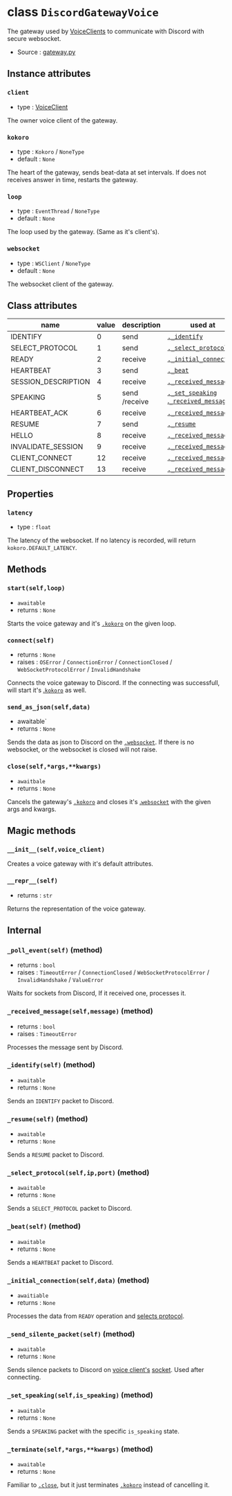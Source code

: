 # class `DiscordGatewayVoice`

The gateway used by [VoiceClients](Client.md) to communicate with Discord with
secure websocket.

- Source : [gateway.py](https://github.com/HuyaneMatsu/hata/blob/master/hata/discord/gateway.py)

## Instance attributes

### `client`

- type : [VoiceClient](VoiceClient.md)

The owner voice client of the gateway.

### `kokoro`

- type : `Kokoro` / `NoneType`
- default : `None`

The heart of the gateway, sends beat-data at set intervals. If does not
receives answer in time, restarts the gateway.

### `loop`

- type : `EventThread` / `NoneType`
- default : `None`

The loop used by the gateway. (Same as it's client's).

### `websocket`

- type : `WSClient` / `NoneType`
- default : `None`

The websocket client of the gateway.

## Class attributes

| name                  | value | description       | used at                                                                                                                   |
|-----------------------|-------|-------------------|---------------------------------------------------------------------------------------------------------------------------|
| IDENTIFY              | 0     | send              | [`._identify`](#_identifyself-method)                                                                                     |
| SELECT_PROTOCOL       | 1     | send              | [`._select_protocol`](#_select_protocolselfipport-method)                                                                 |
| READY                 | 2     | receive           | [`._initial_connection`](#_initial_connectionselfdata-method)                                                             |
| HEARTBEAT             | 3     | send              | [`._beat`](#_beatself-method)                                                                                             |
| SESSION_DESCRIPTION   | 4     | receive           | [`._received_message`](#_received_messageselfmessage-method)                                                              |
| SPEAKING              | 5     | send /receive     | [`._set_speaking`](#_set_speakingselfis_speaking-method)<br>[.`_received_message`](#_received_messageselfmessage-method)  |
| HEARTBEAT_ACK         | 6     | receive           | [`._received_message`](#_received_messageselfmessage-method)                                                              |
| RESUME                | 7     | send              | [`._resume`](#_resumeself-method)                                                                                         |
| HELLO                 | 8     | receive           | [`._received_message`](#_received_messageselfmessage-method)                                                              |
| INVALIDATE_SESSION    | 9     | receive           | [`._received_message`](#_received_messageselfmessage-method)                                                              |
| CLIENT_CONNECT        | 12    | receive           | [`._received_message`](#_received_messageselfmessage-method)                                                              |
| CLIENT_DISCONNECT     | 13    | receive           | [`._received_message`](#_received_messageselfmessage-method)                                                              |

## Properties

### `latency`

- type : `float`

The latency of the websocket. If no latency is recorded, will return
`kokoro.DEFAULT_LATENCY`.

## Methods

### `start(self,loop)`

- `awaitable`
- returns : `None`

Starts the voice gateway and it's [`.kokoro`](#kokoro) on the given loop.

### `connect(self)`

- returns : `None`
- raises : `OSError` / `ConnectionError` / `ConnectionClosed` / `WebSocketProtocolError` / `InvalidHandshake`

Connects the voice gateway to Discord. If the connecting was successfull,
will start it's [.`kokoro`](kokoro) as well.

### `send_as_json(self,data)`

- awaitable`
- returns : `None`

Sends the data as json to Discord on the [`.websocket`](#webscoket). If there
is no websocket, or the websocket is closed will not raise.

### `close(self,*args,**kwargs)`

- `awaitbale`
- returns : `None`

Cancels the gateway's [`.kokoro`](#kokoro) and closes it's [.`websocket`](#websocket)
with the given args and kwargs.

## Magic methods

### `__init__(self,voice_client)`

Creates a voice gateway with it's default attributes.

### `__repr__(self)`

- returns : `str`

Returns the representation of the voice gateway.

## Internal

### `_poll_event(self)` (method)

- returns : `bool`
- raises : `TimeoutError` / `ConnectionClosed` / `WebSocketProtocolError` / `InvalidHandshake` / `ValueError`

Waits for sockets from Discord, If it received one, processes it.

### `_received_message(self,message)` (method)

- returns : `bool`
- raises : `TimeoutError`

Processes the message sent by Discord.

### `_identify(self)` (method)

- `awaitable`
- returns : `None`

Sends an `IDENTIFY` packet to Discord.

### `_resume(self)` (method)

- `awaitable`
- returns : `None`

Sends a `RESUME` packet to Discord.

### `_select_protocol(self,ip,port)` (method)

- `awaitable`
- returns : `None`

Sends a `SELECT_PROTOCOL` packet to Discord.

### `_beat(self)` (method)

- `awaitable`
- returns : `None`

Sends a `HEARTBEAT` packet to Discord.

### `_initial_connection(self,data)` (method)

- `awaitiable`
- returns : `None`

Processes the data from `READY` operation and
[selects protocol](#_select_protocolselfipport-method).

### `_send_silente_packet(self)` (method)

- `awaitable`
- returns : `None`

Sends silence packets to Discord on [voice client's](VoiceClient.md)
[socket](VoiceClient.md#socket). Used after connecting.

### `_set_speaking(self,is_speaking)` (method)

- `awaitable`
- returns : `None`

Sends a `SPEAKING` packet with the specific `is_speaking` state.

### `_terminate(self,*args,**kwargs)` (method)

- `awaitable`
- returns : `None`

Familiar to [`.close`](#closeselfargskwargs), but it just terminates
[`.kokoro`](#kokoro) instead of cancelling it.


